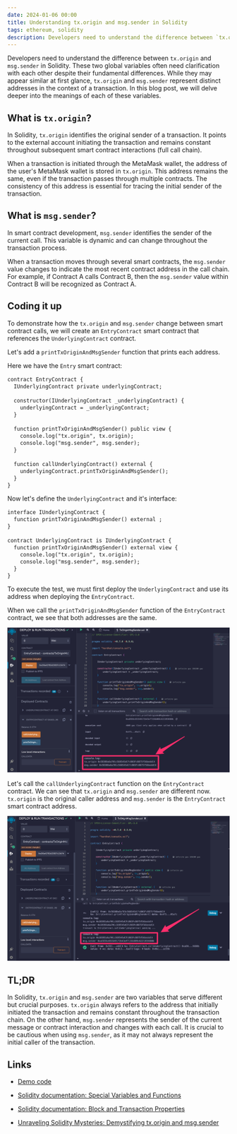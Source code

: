 ```yaml
---
date: 2024-01-06 00:00
title: Understanding tx.origin and msg.sender in Solidity
tags: ethereum, solidity
description: Developers need to understand the difference between `tx.origin` and `msg.sender` in Solidity. These two global variables often need clarification with each other despite their fundamental differences. While they may appear similar at first glance, `tx.origin` and `msg.sender` represent distinct addresses in the context of a transaction. In this blog post, we will delve deeper into the meanings of each of these variables.
---
```


Developers need to understand the difference between `tx.origin` and `msg.sender` in Solidity. These two global variables often need clarification with each other despite their fundamental differences. While they may appear similar at first glance, `tx.origin` and `msg.sender` represent distinct addresses in the context of a transaction. In this blog post, we will delve deeper into the meanings of each of these variables.

## What is `tx.origin`?

In Solidity, `tx.origin` identifies the original sender of a transaction. It points to the external account initiating the transaction and remains constant throughout subsequent smart contract interactions (full call chain).

When a transaction is initiated through the MetaMask wallet, the address of the user's MetaMask wallet is stored in `tx.origin`. This address remains the same, even if the transaction passes through multiple contracts. The consistency of this address is essential for tracing the initial sender of the transaction.

## What is `msg.sender`?

In smart contract development, `msg.sender` identifies the sender of the current call. This variable is dynamic and can change throughout the transaction process. 

When a transaction moves through several smart contracts, the `msg.sender` value changes to indicate the most recent contract address in the call chain. For example, if Contract A calls Contract B, then the `msg.sender` value within Contract B will be recognized as Contract A.

## Coding it up

To demonstrate how the `tx.origin` and `msg.sender` change between smart contract calls, we will create an `EntryContract` smart contract that references the `UnderlyingContract` contract.

Let's add a `printTxOriginAndMsgSender` function that prints each address.

Here we have the `Entry` smart contract:

```solidity
contract EntryContract {
  IUnderlyingContract private underlyingContract;

  constructor(IUnderlyingContract _underlyingContract) {
    underlyingContract = _underlyingContract;
  }

  function printTxOriginAndMsgSender() public view {
    console.log("tx.origin", tx.origin);
    console.log("msg.sender", msg.sender);
  }

  function callUnderlyingContract() external {
    underlyingContract.printTxOriginAndMsgSender();
  }
}
```

Now let's define the `UnderlyingContract` and it's interface:

```solidity
interface IUnderlyingContract {
  function printTxOriginAndMsgSender() external ;
}

contract UnderlyingContract is IUnderlyingContract {
  function printTxOriginAndMsgSender() external view {
    console.log("tx.origin", tx.origin);
    console.log("msg.sender", msg.sender);
  }
}
```

To execute the test, we must first deploy the `UnderlyingContract` and use its address when deploying the `EntryContract`.

When we call the `printTxOriginAndMsgSender` function of the `EntryContract` contract, we see that both addresses are the same.

![tx.origin and msg.sender are the same](/assets/tx.origin-vs-msg.sender/tx.origin-msg.sender-same.png)

Let's call the `callUnderlyingContract` function on the `EntryContract` contract. We can see that `tx.origin` and `msg.sender` are different now. `tx.origin` is the original caller address and `msg.sender` is the `EntryContract` smart contract address.

![tx.origin and msg.sender are not the same](/assets/tx.origin-vs-msg.sender/tx.origin-msg.sender-not-same.png)

## TL;DR

In Solidity, `tx.origin` and `msg.sender` are two variables that serve different but crucial purposes. `tx.origin` always refers to the address that initially initiated the transaction and remains constant throughout the transaction chain. On the other hand, `msg.sender` represents the sender of the current message or contract interaction and changes with each call. It is crucial to be cautious when using `msg.sender`, as it may not always represent the initial caller of the transaction.

## Links

- [Demo code](https://gist.github.com/fassko/814206e679499e5ce465fcead119ee55)

- [Solidity documentation: Special Variables and Functions](https://docs.soliditylang.org/en/v0.8.23/units-and-global-variables.html#block-and-transaction-properties)
- [Solidity documentation: Block and Transaction Properties](https://docs.soliditylang.org/en/v0.8.23/cheatsheet.html#block-and-transaction-properties)
- [Unraveling Solidity Mysteries: Demystifying tx.origin and msg.sender](https://solidity101.substack.com/p/unraveling-solidity-mysteries-demystifying)